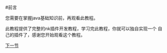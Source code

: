 #前言

您需要在掌握java基础知识前，再观看此教程。

此教程提供了完整的nk插件开发教程，学习完此教程，你就可以独自实现一个
自己的插件了，感谢您开始观看这个教程。

[comment]: <> (本部分分为八个小节)

[comment]: <> (  - [如何搭建开发环境]&#40;1-1_如何搭建环境.md&#41;)

[comment]: <> (  - [插件要素]&#40;1-2_插件要素.md&#41;)

[comment]: <> (  - [如何编写监听器]&#40;1-3_如何编写监听器.md&#41;)

[comment]: <> (  - [如何编写指令]&#40;1-4_如何编写命令.md&#41;)

[comment]: <> (  - [如何使用配置文件]&#40;1-5_如何使用配置文件.md&#41;)

[comment]: <> (  - [如何编写plugin.yml]&#40;1-6_如何编写plugin.yml.md&#41;)

[comment]: <> (  - [PluginBase类]&#40;1-7_PluginBase类.md&#41;)

[comment]: <> (  - [练习案例]&#40;1-8_案例玩家进入信息等效果.md&#41;)
  
[comment]: <> (每个小节之间都具有关联性，必须看完第一个才可以进行下一个，这样才能条理的学习)

[下一节](如何搭建环境.md)